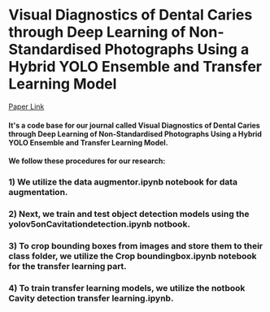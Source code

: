# Visual Diagnostics of Dental Caries through Deep Learning of Non-Standardised Photographs Using a Hybrid YOLO Ensemble and Transfer Learning Model
<a href="https://www.mdpi.com/1660-4601/20/7/5351">Paper Link</a>
<h4>It's a code base for our journal called Visual Diagnostics of Dental Caries through Deep Learning of Non-Standardised Photographs Using a Hybrid YOLO Ensemble and Transfer Learning Model.</h4>
<h4>We follow these procedures for our research:</h4>
  <h3>1) We utilize the data augmentor.ipynb notebook for data augmentation.</h3>
  <h3>2) Next, we train and test object detection models using the yolov5onCavitationdetection.ipynb notbook.</h3>
  <h3>3) To crop bounding boxes from images and store them to their class folder, we utilize the Crop boundingbox.ipynb notebook for the transfer learning part.</h3>
  <h3>4) To train transfer learning models, we utilize the notbook Cavity detection transfer learning.ipynb.</h3>
